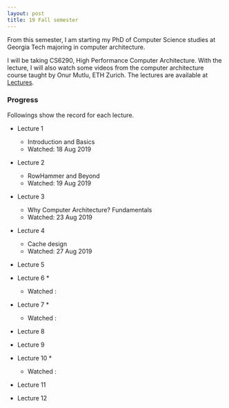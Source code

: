 ```yaml
---
layout: post
title: 19 Fall semester
---
```

From this semester, I am starting my PhD of Computer Science studies at Georgia Tech majoring in computer architecture.

I will be taking CS6290, High Performance Computer Architecture.
With the lecture, I will also watch some videos from the computer architecture course taught by Onur Mutlu, ETH Zurich. The lectures are available at [Lectures](https://safari.ethz.ch/architecture/fall2018).

### Progress
Followings show the record for each lecture.

* Lecture 1
  * Introduction and Basics
  * Watched: 18 Aug 2019
* Lecture 2
  * RowHammer and Beyond
  * Watched: 19 Aug 2019
* Lecture 3
  * Why Computer Architecture? Fundamentals
  * Watched: 23 Aug 2019
* Lecture 4
  * Cache design
  * Watched: 27 Aug 2019
* Lecture 5

* Lecture 6
  * 
  * Watched : 
* Lecture 7
  * 
  * Watched : 
* Lecture 8

* Lecture 9

* Lecture 10
  * 
  * Watched : 
* Lecture 11

* Lecture 12
